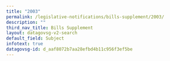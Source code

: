 ```yaml
---
title: "2003"
permalink: /legislative-notifications/bills-supplement/2003/
description: ""
third_nav_title: Bills Supplement
layout: datagovsg-v2-search
default_field: Subject
infotext: true
datagovsg-id: d_aaf8072b7aa28efbd4b11c956f3ef5be
---
```

